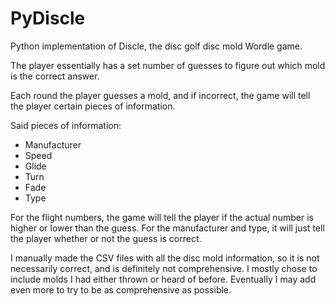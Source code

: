 # PyDiscle
Python implementation of Discle, the disc golf disc mold Wordle game.

The player essentially has a set number of guesses to figure out which mold is the correct answer.

Each round the player guesses a mold, and if incorrect, the game will tell the player certain pieces of information.

Said pieces of information:
* Manufacturer
* Speed
* Glide
* Turn
* Fade
* Type

For the flight numbers, the game will tell the player if the actual number is higher or lower than the guess. For the manufacturer and type, it will just tell the player whether or not the guess is correct.

I manually made the CSV files with all the disc mold information, so it is not necessarily correct, and is definitely not comprehensive. I mostly chose to include molds I had either thrown or heard of before. Eventually I may add even more to try to be as comprehensive as possible.
